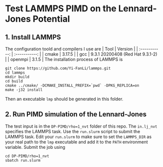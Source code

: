 # Test LAMMPS PIMD on the Lennard-Jones Potential
## 1. Install LAMMPS
The configuration toold and compilers I use are
| Tool      | Version |
| :-----------: | :-----------: |
| cmake      | 3.17.5       |
| gcc   | 9.3.1 20200408 (Red Hat 9.3.1-2)        |
| openmpi | 3.1.5 |
The installation process of LAMMPS is
```
git clone https://github.com/Yi-FanLi/lammps.git
cd lammps
mkdir build
cd build
cmake ../cmake/ -DCMAKE_INSTALL_PREFIX=`pwd` -DPKG_REPLICA=on
make -j32 install
```
Then an executable `lmp` should be generated in this folder.

## 2. Run PIMD simulation of the Lennard-Jones 
The test input is in the `DP-PIMD/rho=1_nvt` folder of this repo. The `in.lj_nvt` specifies the LAMMPS task. Use the `run.slurm` script to submit the LAMMPS task. Edit your `run.slurm` to make sure to set the `LAMMPS_DIR` as your real path to the `lmp` executable and add it to the `PATH` environment variable. Submit the job using
```
cd DP-PIMD/rho=1_nvt
sbatch run.slurm
```